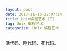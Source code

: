 ```yaml
---
layout: post
date: 2017-11-16 22:07:14
title: Unix编程艺术（三）
tag: Unix 编程艺术
categorise: Unix 编程艺术
---
```


活代码、睡代码、死代码。



